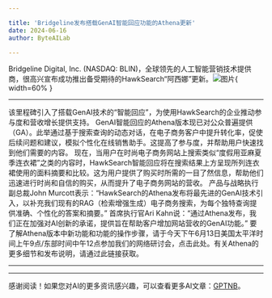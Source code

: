 ```yaml
---

title: 'Bridgeline发布搭载GenAI智能回应功能的Athena更新'
date: 2024-06-16
author: ByteAILab

---
```


Bridgeline Digital, Inc. (NASDAQ: BLIN)，全球领先的人工智能营销技术提供商，很高兴宣布成功推出备受期待的HawkSearch“阿西娜”更新。![图片](https://ai-techpark.com/wp-content/uploads/2024/06/Bridgeline-960x540.jpg){ width=60% }

---
该里程碑引入了搭载GenAI技术的“智能回应”，为使用HawkSearch的企业推动参与度和营收增长提供支持。
GenAI智能回应的Athena版本现已对公众普遍提供（GA）。此举通过基于搜索查询的动态对话，在电子商务客户中提升转化率，促使后续问题和建议，模拟个性化在线销售助手。这提高了参与度，并帮助用户快速找到他们需要的内容。
现在，当用户在时尚电子商务网站上搜索类似“度假用亚麻夏季连衣裙”之类的内容时，HawkSearch智能回应将在搜索结果上方呈现所列连衣裙使用的面料摘要和比较。这为用户提供了购买时所需的一目了然信息，帮助他们迅速进行时尚和自信的购买，从而提升了电子商务网站的营收。
产品与战略执行副总裁John Murcott表示：“HawkSearch的Athena发布将最先进的GenAI技术引入，以补充我们现有的RAG（检索增强生成）电子商务搜索，为每个独特查询提供准确、个性化的答案和摘要。”
首席执行官Ari Kahn说：“通过Athena发布，我们正在加强对AI创新的承诺，提供旨在帮助客户增加网站营收的GenAI功能。”
要了解Athena版本中新功能和功能的操作步骤，请于今天下午6月13日美国太平洋时间上午9点/东部时间中午12点参加我们的网络研讨会，点击此处。有关Athena的更多细节和发布说明，请通过此链接获取。 

---
---
感谢阅读！如果您对AI的更多资讯感兴趣，可以查看更多AI文章：[GPTNB](https://gptnb.com)。